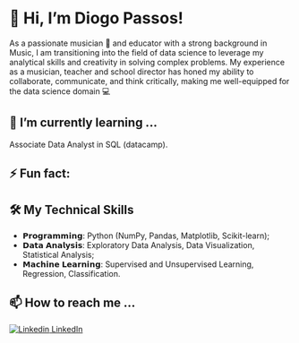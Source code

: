 # 👋 Hi, I’m Diogo Passos!
As a passionate musician 🎵 and educator with a strong background in Music, I am transitioning into the field of data science to leverage my analytical skills and creativity in solving complex problems. My experience as a musician, teacher and school director has honed my ability to collaborate, communicate, and think critically, making me well-equipped for the data science domain 💻
## 🌱 I’m currently learning ...
Associate Data Analyst in SQL (datacamp).
## ⚡ Fun fact:
## 🛠️ My Technical Skills
- 𝗣𝗿𝗼𝗴𝗿𝗮𝗺𝗺𝗶𝗻𝗴: Python (NumPy, Pandas, Matplotlib, Scikit-learn);
- 𝗗𝗮𝘁𝗮 𝗔𝗻𝗮𝗹𝘆𝘀𝗶𝘀: Exploratory Data Analysis, Data Visualization, Statistical Analysis;
- 𝗠𝗮𝗰𝗵𝗶𝗻𝗲 𝗟𝗲𝗮𝗿𝗻𝗶𝗻𝗴: Supervised and Unsupervised Learning, Regression, Classification.
## 📫 How to reach me ...
[![Linkedin](https://i.stack.imgur.com/gVE0j.png) LinkedIn](https://www.linkedin.com/in/dpassos91/)
&nbsp;



<!---
dpassos91/dpassos91 is a ✨ special ✨ repository because its `README.md` (this file) appears on your GitHub profile.
You can click the Preview link to take a look at your changes.
--->

